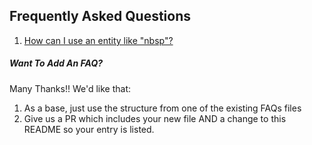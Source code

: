 ## Frequently Asked Questions

1. [How can I use an entity like "nbsp"?](UsingAnEntity.md)


##### Want To Add An FAQ?  

Many Thanks!! We'd like that:
1. As a base, just use the structure from one of the existing FAQs files
2. Give us a PR which includes your new file AND a change to this README so your entry is listed. 
